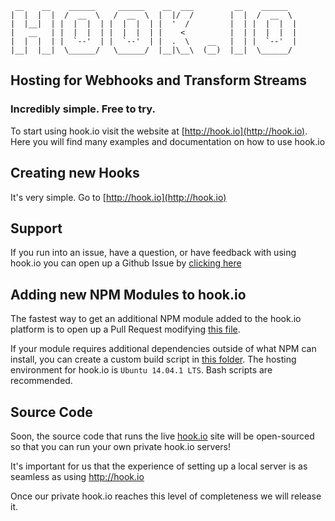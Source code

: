```
 __    __    ______     ______    __  ___         __    ______   
|  |  |  |  /  __  \   /  __  \  |  |/  /        |  |  /  __  \  
|  |__|  | |  |  |  | |  |  |  | |  '  /         |  | |  |  |  | 
|   __   | |  |  |  | |  |  |  | |    <          |  | |  |  |  | 
|  |  |  | |  `--'  | |  `--'  | |  .  \    __   |  | |  `--'  | 
|__|  |__|  \______/   \______/  |__|\__\  (__)  |__|  \______/  

```
## Hosting for Webhooks and Transform Streams

### Incredibly simple. Free to try.

To start using hook.io visit the website at [http://hook.io](http://hook.io). Here you will find many examples and documentation on how to use hook.io

## Creating new Hooks

It's very simple. Go to [http://hook.io](http://hook.io)

## Support

If you run into an issue, have a question, or have feedback with using hook.io you can open up a Github Issue by [clicking here](http://github.com/bigcompany/hook.io/issues/new)

## Adding new NPM Modules to hook.io

The fastest way to get an additional NPM module added to the hook.io platform is to open up a Pull Request modifying [this file](http://github.com/bigcompany/hook.io/blob/master/modules/modules.js).

If your module requires additional dependencies outside of what NPM can install, you can create a custom build script in [this folder](http://github.com/bigcompany/hook.io/blob/master/modules/builds/). The hosting environment for hook.io is `Ubuntu 14.04.1 LTS`. Bash scripts are recommended.

## Source Code

Soon, the source code that runs the live [hook.io](http://hook.io) site will be open-sourced so that you can run your own private hook.io servers!

It's important for us that the experience of setting up a local server is as seamless as using http://hook.io

Once our private hook.io reaches this level of completeness we will release it.